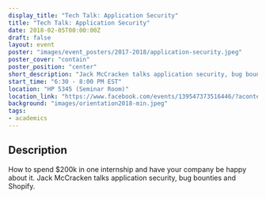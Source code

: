 ```yaml
---
display_title: "Tech Talk: Application Security"
title: "Tech Talk: Application Security"
date: 2018-02-05T00:00:00Z
draft: false
layout: event
poster: "images/event_posters/2017-2018/application-security.jpeg"
poster_cover: "contain"
poster_position: "center"
short_description: "Jack McCracken talks application security, bug bounties and Shopify."
start_time: "6:30 - 8:00 PM EST"
location: "HP 5345 (Seminar Room)"
location_link: "https://www.facebook.com/events/139547373516446/?acontext=%7B%22event_action_history%22%3A[%7B%22surface%22%3A%22page%22%7D]%7D"
background: "images/orientation2018-min.jpeg"
tags:
- academics
---
```


## Description

How to spend $200k in one internship and have your company be happy about it.
Jack McCracken talks application security, bug bounties and Shopify.
